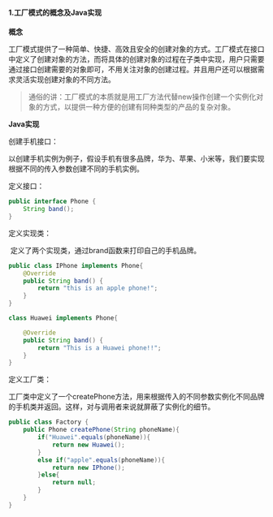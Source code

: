 #### 1.工厂模式的概念及Java实现

**概念**

​		工厂模式提供了一种简单、快捷、高效且安全的创建对象的方式。工厂模式在接口中定义了创建对象的方法，而将具体的创建对象的过程在子类中实现，用户只需要通过接口创建需要的对象即可，不用关注对象的创建过程。并且用户还可以根据需求灵活实现创建对象的不同方法。

> 通俗的讲：工厂模式的本质就是用工厂方法代替new操作创建一个实例化对象的方式，以提供一种方便的创建有同种类型的产品的复杂对象。

**Java实现**

创建手机接口：

​		以创建手机实例为例子，假设手机有很多品牌，华为、苹果、小米等，我们要实现根据不同的传入参数创建不同的手机实例。

定义接口：

```java
public interface Phone {
    String band();
}
```

定义实现类：

​		定义了两个实现类，通过brand函数来打印自己的手机品牌。

```java
public class IPhone implements Phone{
    @Override
    public String band() {
        return "this is an apple phone!";
    }
}

class Huawei implements Phone{

    @Override
    public String band() {
        return "This is a Huawei phone!!";
    }
}

```

定义工厂类：

​		工厂类中定义了一个createPhone方法，用来根据传入的不同参数实例化不同品牌的手机类并返回。这样，对与调用者来说就屏蔽了实例化的细节。

```java
public class Factory {
    public Phone createPhone(String phoneName){
        if("Huawei".equals(phoneName)){
            return new Huawei();
        }
        else if("apple".equals(phoneName)){
            return new IPhone();
        }else{
            return null;
        }
    }
}
```

